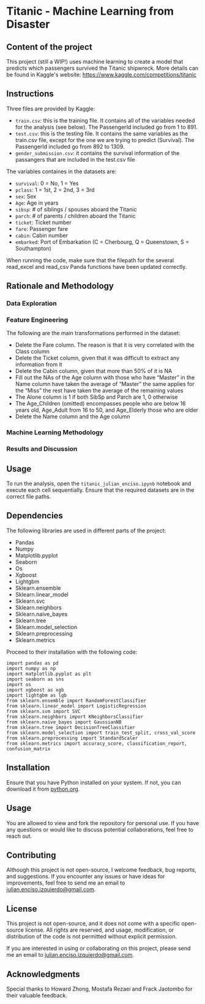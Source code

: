 # Titanic - Machine Learning from Disaster

## Content of the project
This project (still a WIP!) uses machine learning to create a model that predicts which passengers survived the Titanic shipwreck. More details can be found in Kaggle's website: https://www.kaggle.com/competitions/titanic 


## Instructions
Three files are provided by Kaggle:
- `train.csv`: this is the training file. It contains all of the variables needed for the analysis (see below). The PassengerId included go from 1 to 891.
- `test.csv`: this is the testing file. It contains the same variables as the train.csv file, except for the one we are trying to predict (Survival). The PassengerId included go from 892 to 1309.
- `gender_submission.csv`: it contains the survival information of the passangers that are included in the test.csv file

The variables containes in the datasets are:
- `survival`: 0 = No, 1 = Yes
- `pclass`: 1 = 1st, 2 = 2nd, 3 = 3rd
- `sex`:	Sex
- `Age`:	Age in years	
- `sibsp`:	# of siblings / spouses aboard the Titanic
- `parch`:	# of parents / children aboard the Titanic
- `ticket`:	Ticket number
- `fare`:	Passenger fare
- `cabin`:	Cabin number
- `embarked`:	Port of Embarkation	(C = Cherbourg, Q = Queenstown, S = Southampton)

When running the code, make sure that the filepath for the several read_excel and read_csv Panda functions have been updated correctly.


## Rationale and Methodology

### Data Exploration


### Feature Engineering
The following are the main transformations performed in the dataset:
- Delete the Fare column. The reason is that it is very correlated with the Class column
- Delete the Ticket column, given that it was difficult to extract any information from it
- Delete the Cabin column, given that more than 50% of it is NA
- Fill out the NAs of the Age column with
    those who have “Master” in the Name column have taken the average of “Master”
    the same applies for the “Miss”
    the rest have taken the average of the remaining values
- The Alone column is 1 if both SibSp and Parch are 1, 0 otherwise
- The Age_Children (omitted) encompasses people who are below 16 years old, Age_Adult from 16 to 50, and Age_Elderly those who are older
- Delete the Name column and the Age column


### Machine Learning Methodology


### Results and Discussion



## Usage

To run the analysis, open the `titanic_julian_enciso.ipynb` notebook and execute each cell sequentially. Ensure that the required datasets are in the correct file paths.


## Dependencies

The following libraries are used in different parts of the project:
- Pandas
- Numpy
- Matplotlib.pyplot
- Seaborn
- Os
- Xgboost
- Lightgbm
- Sklearn.ensemble
- Sklearn.linear_model
- Sklearn.svc
- Sklearn.neighbors
- Sklearn.naive_bayes
- Sklearn.tree
- Sklearn.model_selection
- Sklearn.preprocessing
- Sklearn.metrics


Proceed to their installation with the following code:

```
import pandas as pd
import numpy as np
import matplotlib.pyplot as plt
import seaborn as sns
import os
import xgboost as xgb
import lightgbm as lgb
from sklearn.ensemble import RandomForestClassifier
from sklearn.linear_model import LogisticRegression
from sklearn.svm import SVC
from sklearn.neighbors import KNeighborsClassifier
from sklearn.naive_bayes import GaussianNB
from sklearn.tree import DecisionTreeClassifier
from sklearn.model_selection import train_test_split, cross_val_score
from sklearn.preprocessing import StandardScaler
from sklearn.metrics import accuracy_score, classification_report, confusion_matrix
```

## Installation
Ensure that you have Python installed on your system. If not, you can download it from [python.org](https://www.python.org/downloads/).


## Usage
You are allowed to view and fork the repository for personal use. If you have any questions or would like to discuss potential collaborations, feel free to reach out.


## Contributing
Although this project is not open-source, I welcome feedback, bug reports, and suggestions. If you encounter any issues or have ideas for improvements, feel free to send me an email to julian.enciso.izquierdo@gmail.com.


## License
This project is not open-source, and it does not come with a specific open-source license. All rights are reserved, and usage, modification, or distribution of the code is not permitted without explicit permission.

If you are interested in using or collaborating on this project, please send me an email to julian.enciso.izquierdo@gmail.com.

## Acknowledgments
Special thanks to Howard Zhong, Mostafa Rezaei and Frack Jaotombo for their valuable feedback.
